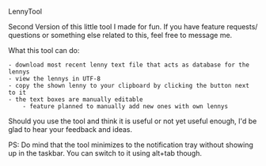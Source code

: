 LennyTool

Second Version of this little tool I made for fun.
If you have feature requests/ questions or something else related to this, feel free to message me.

What this tool can do:

	- download most recent lenny text file that acts as database for the lennys
	- view the lennys in UTF-8
	- copy the shown lenny to your clipboard by clicking the button next to it
	- the text boxes are manually editable
		- feature planned to manually add new ones with own lennys

Should you use the tool and think it is useful or not yet useful enough, I'd be glad to hear your feedback and ideas.


PS: Do mind that the tool minimizes to the notification tray without showing up in the taskbar. You can switch to it using alt+tab though.
